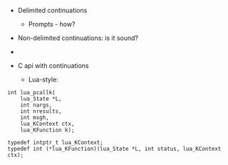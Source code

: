 

* Delimited continuations
  - Prompts - how?
* Non-delimited continuations: is it sound?

* 

* C api with continuations
  - Lua-style:

```
int lua_pcallk(
    lua_State *L,
    int nargs,
    int nresults,
    int msgh,
    lua_KContext ctx,
    lua_KFunction k);

typedef intptr_t lua_KContext;
typedef int (*lua_KFunction)(lua_State *L, int status, lua_KContext ctx);
```
